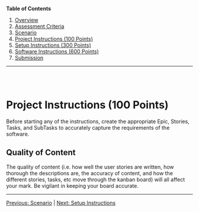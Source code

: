 **Table of Contents**
  1. [Overview](./readme.md)
  2. [Assessment Criteria](./criteria.md)
  3. [Scenario](./scenario.md)
  4. [Project Instructions (100 Points)](./project-instructions.md)
  5. [Setup Instructions (300 Points)](./setup-instructions.md)
  6. [Software Instructions (600 Points)](./software-instructions.md)
  7. [Submission](./submission.md)

---
<br/>
<br/>

# Project Instructions (100 Points)

  Before starting any of the instructions, create the appropriate Epic, Stories, Tasks, and SubTasks to accurately capture the requirements of the software.

## Quality of Content

The quality of content (i.e. how well the user stories are written, how thorough the descriptions are, the accuracy of content, and how the different stories, tasks, etc move through the kanban board) will all affect your mark. Be vigilant in keeping your board accurate.

--- 
[Previous: Scenario](./scenario.md) | 
[Next: Setup Instructions](./setup-instructions.md)